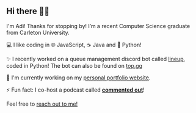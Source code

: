 ## Hi there 👋🏾

I'm Adi! Thanks for stopping by! I’m a recent Computer Science graduate from Carleton University.

💻 I like coding in 🌐 JavaScript, ☕ Java and 🐍 Python!

✨ I recently worked on a queue management discord bot called [lineup](https://github.com/AdiChops/lineup), coded in Python! The bot can also be found on [top.gg](https://top.gg/bot/805120178802393108)

🔨 I'm currently working on my [personal portfolio website](https://adichops.github.io).

⚡ Fun fact: I co-host a podcast called [**commented out**](https://linktr.ee/commented.out)!


Feel free to [reach out to me!](mailto:aaditya.chopra@carleton.ca)
